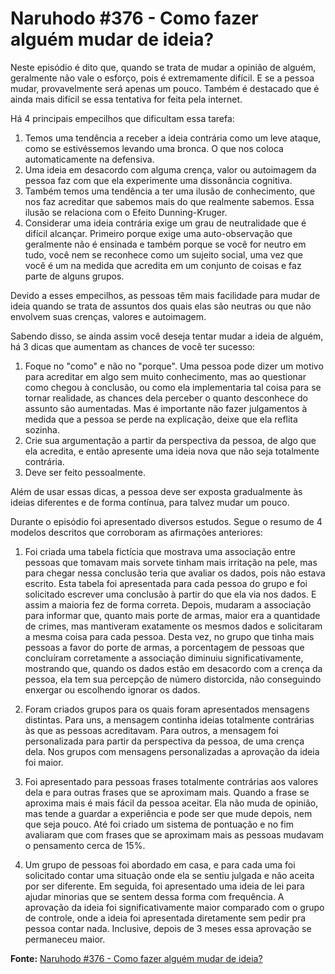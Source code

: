 # Naruhodo #376 - Como fazer alguém mudar de ideia?

Neste episódio é dito que, quando se trata de mudar a opinião de alguém, geralmente não vale o esforço, pois é extremamente difícil. E se a pessoa mudar, provavelmente será apenas um pouco. Também é destacado que é ainda mais difícil se essa tentativa for feita pela internet.

Há 4 principais empecilhos que dificultam essa tarefa:

1. Temos uma tendência a receber a ideia contrária como um leve ataque, como se estivéssemos levando uma bronca. O que nos coloca automaticamente na defensiva.
2. Uma ideia em desacordo com alguma crença, valor ou autoimagem da pessoa faz com que ela experimente uma dissonância cognitiva.
3. Também temos uma tendência a ter uma ilusão de conhecimento, que nos faz acreditar que sabemos mais do que realmente sabemos. Essa ilusão se relaciona com o Efeito Dunning-Kruger.
4. Considerar uma ideia contrária exige um grau de neutralidade que é difícil alcançar. Primeiro porque exige uma auto-observação que geralmente não é ensinada e também porque se você for neutro em tudo, você nem se reconhece como um sujeito social, uma vez que você é um na medida que acredita em um conjunto de coisas e faz parte de alguns grupos.

Devido a esses empecilhos, as pessoas têm mais facilidade para mudar de ideia quando se trata de assuntos dos quais elas são neutras ou que não envolvem suas crenças, valores e autoimagem.

Sabendo disso, se ainda assim você deseja tentar mudar a ideia de alguém, há 3 dicas que aumentam as chances de você ter sucesso:

1. Foque no "como" e não no "porque". Uma pessoa pode dizer um motivo para acreditar em algo sem muito conhecimento, mas ao questionar como chegou à conclusão, ou como ela implementaria tal coisa para se tornar realidade, as chances dela perceber o quanto desconhece do assunto são aumentadas. Mas é importante não fazer julgamentos à medida que a pessoa se perde na explicação, deixe que ela reflita sozinha.
2. Crie sua argumentação a partir da perspectiva da pessoa, de algo que ela acredita, e então apresente uma ideia nova que não seja totalmente contrária.
3. Deve ser feito pessoalmente.

Além de usar essas dicas, a pessoa deve ser exposta gradualmente às ideias diferentes e de forma contínua, para talvez mudar um pouco.

Durante o episódio foi apresentado diversos estudos. Segue o resumo de 4 modelos descritos que corroboram as afirmações anteriores:

1. Foi criada uma tabela fictícia que mostrava uma associação entre pessoas que tomavam mais sorvete tinham mais irritação na pele, mas para chegar nessa conclusão teria que avaliar os dados, pois não estava escrito. Esta tabela foi apresentada para cada pessoa do grupo e foi solicitado escrever uma conclusão à partir do que ela via nos dados. E assim a maioria fez de forma correta. Depois, mudaram a associação para informar que, quanto mais porte de armas, maior era a quantidade de crimes, mas mantiveram exatamente os mesmos dados e solicitaram a mesma coisa para cada pessoa. Desta vez, no grupo que tinha mais pessoas a favor do porte de armas, a porcentagem de pessoas que concluíram corretamente a associação diminuiu significativamente, mostrando que, quando os dados estão em desacordo com a crença da pessoa, ela tem sua percepção de número distorcida, não conseguindo enxergar ou escolhendo ignorar os dados.

2. Foram criados grupos para os quais foram apresentados mensagens distintas. Para uns, a mensagem continha ideias totalmente contrárias às que as pessoas acreditavam. Para outros, a mensagem foi personalizada para partir da perspectiva da pessoa, de uma crença dela. Nos grupos com mensagens personalizadas a aprovação da ideia foi maior.

3. Foi apresentado para pessoas frases totalmente contrárias aos valores dela e para outras frases que se aproximam mais. Quando a frase se aproxima mais é mais fácil da pessoa aceitar. Ela não muda de opinião, mas tende a guardar a experiência e pode ser que mude depois, nem que seja pouco. Até foi criado um sistema de pontuação e no fim avaliaram que com frases que se aproximam mais as pessoas mudavam o pensamento cerca de 15%.

4. Um grupo de pessoas foi abordado em casa, e para cada uma foi solicitado contar uma situação onde ela se sentiu julgada e não aceita por ser diferente. Em seguida, foi apresentado uma ideia de lei para ajudar minorias que se sentem dessa forma com frequência. A aprovação da ideia foi significativamente maior comparado com o grupo de controle, onde a ideia foi apresentada diretamente sem pedir pra pessoa contar nada. Inclusive, depois de 3 meses essa aprovação se permaneceu maior.

**Fonte:** [Naruhodo #376 - Como fazer alguém mudar de ideia?](https://www.youtube.com/watch?v=0xHqRuLjqPU)
